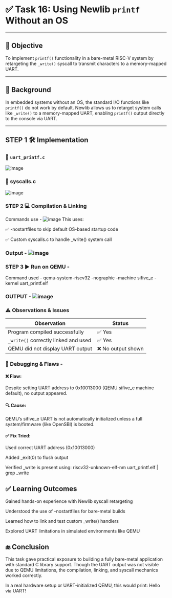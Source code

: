 # ✅ Task 16: Using Newlib `printf` Without an OS

---

## 🎯 Objective

To implement `printf()` functionality in a bare-metal RISC-V system by retargeting the `_write()` syscall to transmit characters to a memory-mapped UART.

---

## 🧠 Background

In embedded systems without an OS, the standard I/O functions like `printf()` do not work by default. Newlib allows us to retarget system calls like `_write()` to a memory-mapped UART, enabling `printf()` output directly to the console via UART.

---

## STEP 1 🛠️ Implementation

### 📄 `uart_printf.c`
![image](https://github.com/user-attachments/assets/bf94f482-4f6d-4ef4-88a0-c00d4beb76d4)

### 📄 syscalls.c 
![image](https://github.com/user-attachments/assets/9e3dd9bc-5faf-4fcd-84a9-319e88501f7d)

### STEP 2 💻 Compilation & Linking
Commands use - 
![image](https://github.com/user-attachments/assets/7b15353e-c1f9-4169-a398-1af50a7a4baf)
This uses:

✅ -nostartfiles to skip default OS-based startup code

✅ Custom syscalls.c to handle _write() system call

 ### Output - ![image](https://github.com/user-attachments/assets/0016b6d9-bbc1-4618-9864-983d35738308)

 ### STEP 3 ▶️ Run on QEMU - 
 Command used - qemu-system-riscv32 -nographic -machine sifive_e -kernel uart_printf.elf

### OUTPUT - ![image](https://github.com/user-attachments/assets/653c9bb0-864f-45ee-8c24-78ad4d16d5ea)

### ⚠️ Observations & Issues
| Observation                          | Status            |
| ------------------------------------ | ----------------- |
| Program compiled successfully        | ✅ Yes             |
| `_write()` correctly linked and used | ✅ Yes             |
| QEMU did not display UART output     | ❌ No output shown |

### 🧪 Debugging & Flaws - 

#### ❌ Flaw:
Despite setting UART address to 0x10013000 (QEMU sifive_e machine default), no output appeared.

#### 🔍 Cause:
QEMU’s sifive_e UART is not automatically initialized unless a full system/firmware (like OpenSBI) is booted.

#### ✅ Fix Tried:
Used correct UART address (0x10013000)

Added _exit(0) to flush output

Verified _write is present using: riscv32-unknown-elf-nm uart_printf.elf | grep _write

## ✅ Learning Outcomes
Gained hands-on experience with Newlib syscall retargeting

Understood the use of -nostartfiles for bare-metal builds

Learned how to link and test custom _write() handlers

Explored UART limitations in simulated environments like QEMU

## 🔚 Conclusion
This task gave practical exposure to building a fully bare-metal application with standard C library support. Though the UART output was not visible due to QEMU limitations, the compilation, linking, and syscall mechanics worked correctly.

In a real hardware setup or UART-initialized QEMU, this would print: Hello via UART!



 







